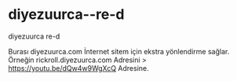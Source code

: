 # diyezuurca--re-d
diyezuurca re-d

Burası diyezuurca.com İnternet sitem için ekstra yönlendirme sağlar. <br>
Örneğin rickroll.diyezuurca.com Adresini > https://youtu.be/dQw4w9WgXcQ Adresine.
